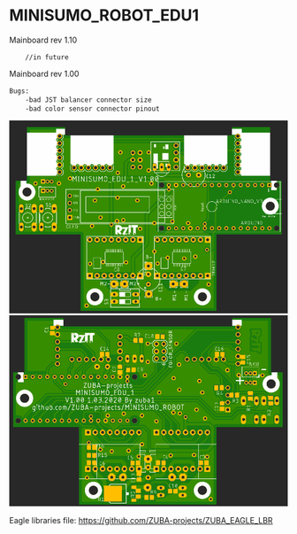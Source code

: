 
# MINISUMO_ROBOT_EDU1

Mainboard rev 1.10
	
```
	//in future
```


Mainboard rev 1.00

```
Bugs: 
	-bad JST balancer connector size
	-bad color sensor connector pinout
```

![Minisumo_EDU_1](/Minisumo_EDU_1/PCB_projects/PCB_Rev_1.00/Photo_0.png)
![Minisumo_EDU_1](/Minisumo_EDU_1/PCB_projects/PCB_Rev_1.00/Photo_1.png)




Eagle libraries file: https://github.com/ZUBA-projects/ZUBA_EAGLE_LBR 

